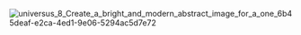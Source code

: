 ![universus_8_Create_a_bright_and_modern_abstract_image_for_a_one_6b45deaf-e2ca-4ed1-9e06-5294ac5d7e72](https://github.com/Andrei-24/-/assets/165296423/be68da94-7bda-4709-8095-975c9dffc8d3)
